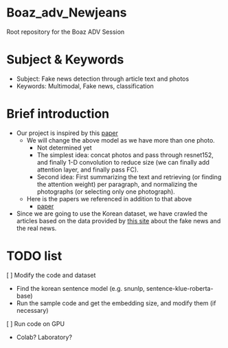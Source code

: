 # Boaz_adv_Newjeans
Root repository for the Boaz ADV Session

# Subject & Keywords
* Subject: Fake news detection through article text and photos
* Keywords: Multimodal, Fake news, classification

# Brief introduction
* Our project is inspired by this [paper](https://github.com/faiazrahman/Multimodal-Fake-News-Detection)
  * We will change the above model as we have more than one photo.
    * Not determined yet
    * The simplest idea: concat photos and pass through resnet152, and finally 1-D convolution to reduce size (we can finally add attention layer, and finally pass FC).
    * Second idea: First summarizing the text and retrieving (or finding the attention weight) per paragraph, and normalizing the photographs (or selecting only one photograph).
  * Here is the papers we referenced in addition to that above
    * [paper](https://scienceon.kisti.re.kr/commons/util/originalView.do?cn=CFKO201826259815374&oCn=NPAP12689273&dbt=CFKO&journal=NPRO00377585)
* Since we are going to use the Korean dataset, we have crawled the articles based on the data provided by [this site](https://factcheck.snu.ac.kr/) about the fake news and the real news.

# TODO list

[ ] Modify the code and dataset
 - Find the korean sentence model (e.g. snunlp, sentence-klue-roberta-base)
 - Run the sample code and get the embedding size, and modify them (if necessary)

[ ] Run code on GPU
 - Colab? Laboratory?
